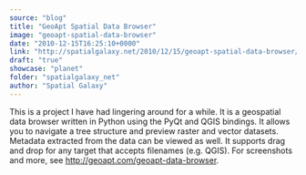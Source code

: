 ```yaml
---
source: "blog"
title: "GeoApt Spatial Data Browser"
image: "geoapt-spatial-data-browser"
date: "2010-12-15T16:25:10+0000"
link: "http://spatialgalaxy.net/2010/12/15/geoapt-spatial-data-browser/"
draft: "true"
showcase: "planet"
folder: "spatialgalaxy_net"
author: "Spatial Galaxy"
---
```


This is a project I have had lingering around for a while. It is a geospatial data browser written in Python using the PyQt and QGIS bindings. It allows you to navigate a tree structure and preview raster and vector datasets. Metadata extracted from the data can be viewed as well. It supports drag and drop for any target that accepts filenames (e.g. QGIS). For screenshots and more, see http://geoapt.com/geoapt-data-browser.
